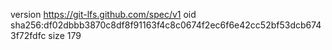 version https://git-lfs.github.com/spec/v1
oid sha256:df02dbbb3870c8df8f91163f4c8c0674f2ec6f6e42cc52bf53dcb6743f72fdfc
size 179
